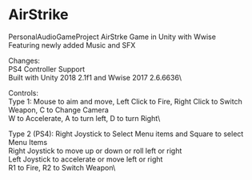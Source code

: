 # AirStrike
PersonalAudioGameProject
AirStrke Game in Unity with Wwise\
Featuring newly added Music and SFX

Changes:\
PS4 Controller Support\
Built with Unity 2018 2.1f1 and Wwise 2017 2.6.6636\

Controls:\
Type 1: Mouse to aim and move, Left Click to Fire, Right Click to Switch Weapon, C to Change Camera\
W to Accelerate, A to turn left, D to turn Right\

Type 2 (PS4): Right Joystick to Select Menu items and Square to select Menu Items\
Right Joystick to move up or down or roll left or right\
Left Joystick to accelerate or move left or right\
R1 to Fire, R2 to Switch Weapon\
